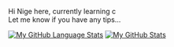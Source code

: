 Hi Nige here, 
currently learning c <br>
Let me know if you have any tips...

[![My GitHub Language Stats](https://github-readme-stats.vercel.app/api/top-langs/?username=NigeParis&langs_count=5&theme=tokyonight)]()
[![My GitHub Stats](https://github-readme-stats.vercel.app/api/?username=NigeParis&count_private=true&theme=tokyonight&showicons=true)]()
